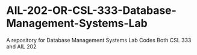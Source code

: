 # AIL-202-OR-CSL-333-Database-Management-Systems-Lab
A repository for Database Management Systems Lab Codes Both CSL 333  and AIL 202
